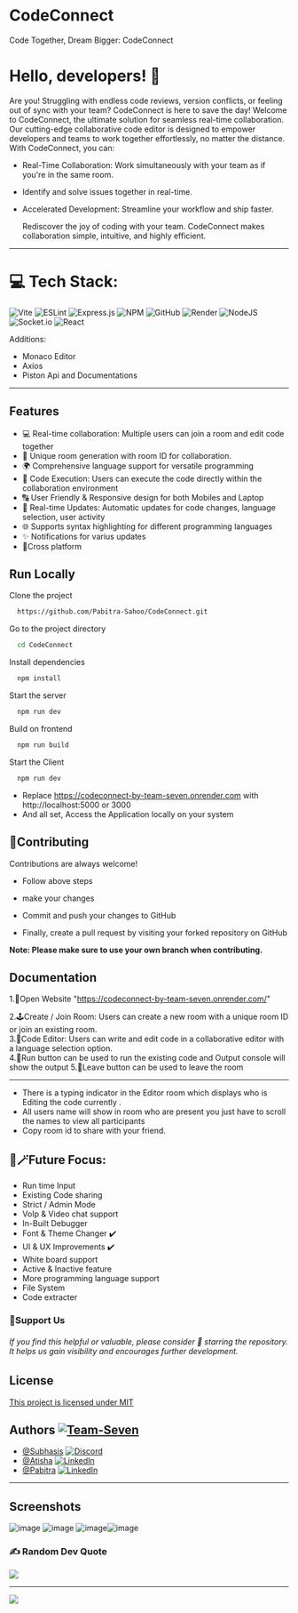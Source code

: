 
# CodeConnect

Code Together, Dream Bigger: CodeConnect


# Hello, developers! 👋

Are you! Struggling with endless code reviews, version conflicts, or feeling out of sync with your team? CodeConnect is here to save the day!
Welcome to CodeConnect, the ultimate solution for seamless real-time collaboration. Our cutting-edge collaborative code editor is designed to empower developers and teams to work together effortlessly, no matter the distance. With CodeConnect, you can:  

* Real-Time Collaboration: Work simultaneously with your team as if you're in the same room.
* Identify and solve issues together in real-time.
* Accelerated Development: Streamline your workflow and ship faster.

  Rediscover the joy of coding with your team. CodeConnect makes collaboration simple, intuitive, and highly efficient.

---

# 💻 Tech Stack:
![Vite](https://img.shields.io/badge/vite-%23646CFF.svg?style=for-the-badge&logo=vite&logoColor=white) ![ESLint](https://img.shields.io/badge/ESLint-4B3263?style=for-the-badge&logo=eslint&logoColor=white) ![Express.js](https://img.shields.io/badge/express.js-%23404d59.svg?style=for-the-badge&logo=express&logoColor=%2361DAFB) ![NPM](https://img.shields.io/badge/NPM-%23CB3837.svg?style=for-the-badge&logo=npm&logoColor=white) ![GitHub](https://img.shields.io/badge/github-%23121011.svg?style=for-the-badge&logo=github&logoColor=white) ![Render](https://img.shields.io/badge/Render-%46E3B7.svg?style=for-the-badge&logo=render&logoColor=white) ![NodeJS](https://img.shields.io/badge/node.js-6DA55F?style=for-the-badge&logo=node.js&logoColor=white) ![Socket.io](https://img.shields.io/badge/Socket.io-black?style=for-the-badge&logo=socket.io&badgeColor=010101) ![React](https://img.shields.io/badge/react-%2320232a.svg?style=for-the-badge&logo=react&logoColor=%2361DAFB)

Additions:   
- Monaco Editor
- Axios
- Piston Api and Documentations


---

## Features

- 💻 Real-time collaboration: Multiple users can join a room and edit code together
- 🚀 Unique room generation with room ID for collaboration.
- 🌍 Comprehensive language support for versatile programming
- 🚀 Code Execution: Users can execute the code directly within the collaboration environment
- 🔠 User Friendly & Responsive design for both Mobiles and Laptop
- 🔄 Real-time Updates: Automatic updates for code changes, language selection, user activity
- 🌐 Supports syntax highlighting for different programming languages
- ✨ Notifications for varius updates
- 💫Cross platform



## Run Locally

Clone the project

```bash
  https://github.com/Pabitra-Sahoo/CodeConnect.git
```

Go to the project directory

```bash
  cd CodeConnect
```

Install dependencies

```bash
  npm install
```

Start the server

```bash
  npm run dev
```

Build on frontend

```bash
  npm run build
```
Start the Client

```bash
  npm run dev
```

- Replace https://codeconnect-by-team-seven.onrender.com with http://localhost:5000 or 3000
- And all set, Access the Application locally on your system


## 🤝Contributing

Contributions are always welcome!

- Follow above steps


- make your changes
- Commit and push your changes to GitHub
- Finally, create a pull request by visiting your forked repository on GitHub

 **Note: Please make sure to use your own branch when contributing.**

 


## Documentation

1.🛜Open Website "https://codeconnect-by-team-seven.onrender.com/"

2.🕹️Create / Join Room: Users can create a new room with a unique room ID or join an existing room.   
3.🚀Code Editor: Users can write and edit code in a collaborative editor with a language selection option.   
4.🔼Run button can be used to run the existing code and Output console will show the output
5.🧩Leave button can be used to leave the room

---
* There is a typing indicator in the Editor room which displays who is Editing the code currently  .
* All users name will show in room who are present you just have to scroll the names to view all participants
* Copy room id to share with your friend.
## 🔮🪄Future Focus:
   * Run time Input
   * Existing Code sharing
   * Strict / Admin Mode
   * VoIp & Video chat support
   * In-Built Debugger
   * Font & Theme Changer ✔️
   * UI & UX Improvements ✔️
   * White board support
   * Active & Inactive feature
   * More programming language support
   * File System
   * Code extracter




### 🌟Support Us    
 ###### If you find this helpful or valuable, please consider 🌟 starring the repository. It helps us gain visibility and encourages further development.   

## License

[This project is licensed under MIT](https://github.com/Pabitra-Sahoo/CodeConnect/blob/main/LICENSE.txt)


## Authors  [![Team-Seven](https://img.shields.io/badge/bluesky-0285FF?style=for-the-badge&logo=bluesky&logoColor=%23FFFFFF)](https://pabitra-sahoo.github.io/Code-Connect-Team/)  

- [@Subhasis](https://www.github.com/Subhasis-biswal)    [![Discord](https://img.shields.io/badge/Discord-%237289DA.svg?logo=discord&logoColor=white)](https://discord.gg/stevelied)
- [@Atisha](https://www.github.com/Atisha-Priyadarshani)    [![LinkedIn](https://img.shields.io/badge/LinkedIn-%230077B5.svg?logo=linkedin&logoColor=white)](https://linkedin.com/in/atisha04)
- [@Pabitra](https://www.github.com/Pabitra-Sahoo)  [![LinkedIn](https://img.shields.io/badge/LinkedIn-%230077B5.svg?logo=linkedin&logoColor=white)](https://linkedin.com/in/oceaneyes)
---


## Screenshots

![image](https://github.com/user-attachments/assets/a6decb75-a275-4c8e-bf24-488fb9e674fd)
![image](https://github.com/user-attachments/assets/e7dbccb6-c1f7-4d72-97e4-4b2c84edcc5a)
![image](https://github.com/user-attachments/assets/78622659-ede3-4e14-945a-726011cc8698)![image](https://github.com/user-attachments/assets/caf08720-9e08-446f-a9ba-1d6a2cceb052)

### ✍️ Random Dev Quote
![](https://quotes-github-readme.vercel.app/api?type=horizontal&theme=radical)

---
[![](https://visitcount.itsvg.in/api?id=dfgvb&icon=0&color=0)](https://visitcount.itsvg.in)






